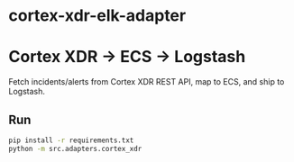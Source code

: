 # cortex-xdr-elk-adapter
# Cortex XDR → ECS → Logstash
Fetch incidents/alerts from Cortex XDR REST API, map to ECS, and ship to Logstash.

## Run
```bash
pip install -r requirements.txt
python -m src.adapters.cortex_xdr
